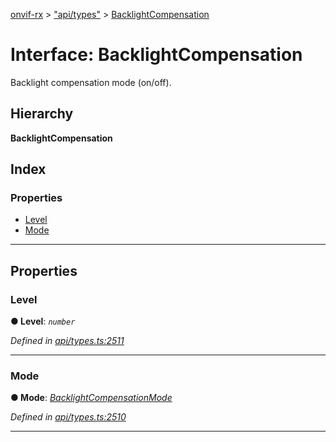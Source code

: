 [onvif-rx](../README.md) > ["api/types"](../modules/_api_types_.md) > [BacklightCompensation](../interfaces/_api_types_.backlightcompensation.md)

# Interface: BacklightCompensation

Backlight compensation mode (on/off).

## Hierarchy

**BacklightCompensation**

## Index

### Properties

* [Level](_api_types_.backlightcompensation.md#level)
* [Mode](_api_types_.backlightcompensation.md#mode)

---

## Properties

<a id="level"></a>

###  Level

**● Level**: *`number`*

*Defined in [api/types.ts:2511](https://github.com/patrickmichalina/onvif-rx/blob/034e4d6/src/api/types.ts#L2511)*

___
<a id="mode"></a>

###  Mode

**● Mode**: *[BacklightCompensationMode](../enums/_api_types_.backlightcompensationmode.md)*

*Defined in [api/types.ts:2510](https://github.com/patrickmichalina/onvif-rx/blob/034e4d6/src/api/types.ts#L2510)*

___

